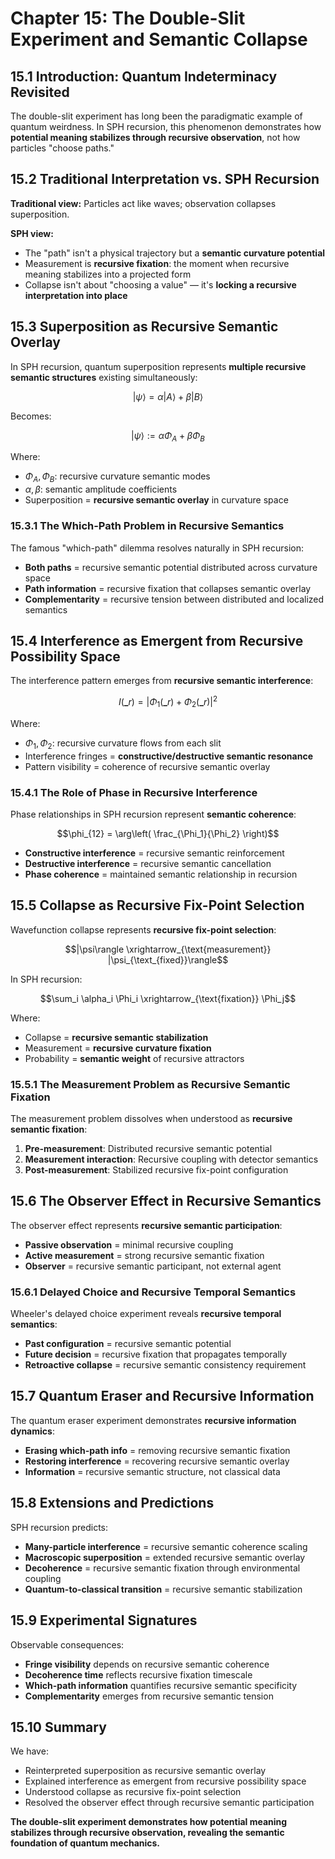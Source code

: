 # Chapter 15: The Double-Slit Experiment and Semantic Collapse

## 15.1 Introduction: Quantum Indeterminacy Revisited

The double-slit experiment has long been the paradigmatic example of quantum weirdness. In SPH recursion, this phenomenon demonstrates how **potential meaning stabilizes through recursive observation**, not how particles "choose paths."

## 15.2 Traditional Interpretation vs. SPH Recursion

**Traditional view:** Particles act like waves; observation collapses superposition.

**SPH view:**
- The "path" isn't a physical trajectory but a **semantic curvature potential**
- Measurement is **recursive fixation**: the moment when recursive meaning stabilizes into a projected form
- Collapse isn't about "choosing a value" — it's **locking a recursive interpretation into place**

## 15.3 Superposition as Recursive Semantic Overlay

In SPH recursion, quantum superposition represents **multiple recursive semantic structures** existing simultaneously:

$$|\psi\rangle = \alpha |A\rangle + \beta |B\rangle$$

Becomes:

$$|\psi\rangle := \alpha \Phi_A + \beta \Phi_B$$

Where:
- $\Phi_A, \Phi_B$: recursive curvature semantic modes
- $\alpha, \beta$: semantic amplitude coefficients
- Superposition = **recursive semantic overlay** in curvature space

### 15.3.1 The Which-Path Problem in Recursive Semantics

The famous "which-path" dilemma resolves naturally in SPH recursion:

- **Both paths** = recursive semantic potential distributed across curvature space
- **Path information** = recursive fixation that collapses semantic overlay
- **Complementarity** = recursive tension between distributed and localized semantics

## 15.4 Interference as Emergent from Recursive Possibility Space

The interference pattern emerges from **recursive semantic interference**:

$$I(\mathbf_{r}) = \left| \Phi_1(\mathbf_{r}) + \Phi_2(\mathbf_{r}) \right|^2$$

Where:
- $\Phi_1, \Phi_2$: recursive curvature flows from each slit
- Interference fringes = **constructive/destructive semantic resonance**
- Pattern visibility = coherence of recursive semantic overlay

### 15.4.1 The Role of Phase in Recursive Interference

Phase relationships in SPH recursion represent **semantic coherence**:

$$\phi_{12} = \arg\left( \frac_{\Phi_1}{\Phi_2} \right)$$

- **Constructive interference** = recursive semantic reinforcement
- **Destructive interference** = recursive semantic cancellation
- **Phase coherence** = maintained semantic relationship in recursion

## 15.5 Collapse as Recursive Fix-Point Selection

Wavefunction collapse represents **recursive fix-point selection**:

$$|\psi\rangle \xrightarrow_{\text{measurement}} |\psi_{\text_{fixed}}\rangle$$

In SPH recursion:

$$\sum_i \alpha_i \Phi_i \xrightarrow_{\text{fixation}} \Phi_j$$

Where:
- Collapse = **recursive semantic stabilization**
- Measurement = **recursive curvature fixation**
- Probability = **semantic weight** of recursive attractors

### 15.5.1 The Measurement Problem as Recursive Semantic Fixation

The measurement problem dissolves when understood as **recursive semantic fixation**:

1. **Pre-measurement**: Distributed recursive semantic potential
2. **Measurement interaction**: Recursive coupling with detector semantics
3. **Post-measurement**: Stabilized recursive fix-point configuration

## 15.6 The Observer Effect in Recursive Semantics

The observer effect represents **recursive semantic participation**:

- **Passive observation** = minimal recursive coupling
- **Active measurement** = strong recursive semantic fixation
- **Observer** = recursive semantic participant, not external agent

### 15.6.1 Delayed Choice and Recursive Temporal Semantics

Wheeler's delayed choice experiment reveals **recursive temporal semantics**:

- **Past configuration** = recursive semantic potential
- **Future decision** = recursive fixation that propagates temporally
- **Retroactive collapse** = recursive semantic consistency requirement

## 15.7 Quantum Eraser and Recursive Information

The quantum eraser experiment demonstrates **recursive information dynamics**:

- **Erasing which-path info** = removing recursive semantic fixation
- **Restoring interference** = recovering recursive semantic overlay
- **Information** = recursive semantic structure, not classical data

## 15.8 Extensions and Predictions

SPH recursion predicts:

- **Many-particle interference** = recursive semantic coherence scaling
- **Macroscopic superposition** = extended recursive semantic overlay
- **Decoherence** = recursive semantic fixation through environmental coupling
- **Quantum-to-classical transition** = recursive semantic stabilization

## 15.9 Experimental Signatures

Observable consequences:
- **Fringe visibility** depends on recursive semantic coherence
- **Decoherence time** reflects recursive fixation timescale
- **Which-path information** quantifies recursive semantic specificity
- **Complementarity** emerges from recursive semantic tension

## 15.10 Summary

We have:
- Reinterpreted superposition as recursive semantic overlay
- Explained interference as emergent from recursive possibility space
- Understood collapse as recursive fix-point selection
- Resolved the observer effect through recursive semantic participation

**The double-slit experiment demonstrates how potential meaning stabilizes through recursive observation, revealing the semantic foundation of quantum mechanics.**
